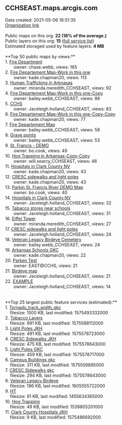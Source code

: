 <h2>CCHSEAST.maps.arcgis.com</h2> Data created: 2021-05-06 16:51:35 <br /><a target='new' href='https://CCHSEAST.maps.arcgis.com'>Organization link</a><br /><br />Public maps on this org: <b>22 (18% of the average.)</b><br />Public layers on this org: <b>15 </b>(<a target='new' href='https://services.arcgis.com/3Y3nU9bil83jXQ9K/ArcGIS/rest/services'>full service list</a>)<br />Estimated storaged used by feature layers: <b>4 MB</b><br /><br />**Top 50 public maps by views:**<br />  1. <a target='new' href='https://www.arcgis.com/home/item.html?id=30c16537243542ae8c2e6c397bd2b11f'>Fire Department</a> <br />  &nbsp;&nbsp;&nbsp;&nbsp; &nbsp;&nbsp;owner: chase.webb, views: 165<br />  2. <a target='new' href='https://www.arcgis.com/home/item.html?id=cbf6bb9f3b414756814fce17b53854e2'>Fire Departement Map-Work in this one</a> <br />  &nbsp;&nbsp;&nbsp;&nbsp; &nbsp;&nbsp;owner: kade.chapman20, views: 113<br />  3. <a target='new' href='https://www.arcgis.com/home/item.html?id=7720eca45bb742d1aedd5c75fcd614f0'>Human Trafficking in Arknasas</a> <br />  &nbsp;&nbsp;&nbsp;&nbsp; &nbsp;&nbsp;owner: miranda.meredith_CCHSEAST, views: 92<br />  4. <a target='new' href='https://www.arcgis.com/home/item.html?id=b6e652b46a7c4608a57c69b8518d0055'>Fire Departement Map-Work in this one-Copy</a> <br />  &nbsp;&nbsp;&nbsp;&nbsp; &nbsp;&nbsp;owner: bailey.webb_CCHSEAST, views: 86<br />  5. <a target='new' href='https://www.arcgis.com/home/item.html?id=986112686c1f4cc7b1566a6901305247'>CCHS</a> <br />  &nbsp;&nbsp;&nbsp;&nbsp; &nbsp;&nbsp;owner: Jaceleigh.holland_CCHSEAST, views: 83<br />  6. <a target='new' href='https://www.arcgis.com/home/item.html?id=f478d78a4b6648c39f92a0a29f8e306d'>Fire Departement Map-Work in this one-Copy-Copy</a> <br />  &nbsp;&nbsp;&nbsp;&nbsp; &nbsp;&nbsp;owner: kade.chapman20, views: 77<br />  7. <a target='new' href='https://www.arcgis.com/home/item.html?id=870e486639e04d67a09f0699cb476549'>Fire Departement Map</a> <br />  &nbsp;&nbsp;&nbsp;&nbsp; &nbsp;&nbsp;owner: bailey.webb_CCHSEAST, views: 58<br />  8. <a target='new' href='https://www.arcgis.com/home/item.html?id=dcb7d18dd2e6411fb8f25b9cc290d716'>Grave points</a> <br />  &nbsp;&nbsp;&nbsp;&nbsp; &nbsp;&nbsp;owner: bailey.webb_CCHSEAST, views: 53<br />  9. <a target='new' href='https://www.arcgis.com/home/item.html?id=8830c4a196674110b004010dbbefc36f'>St. Francis - DEMO</a> <br />  &nbsp;&nbsp;&nbsp;&nbsp; &nbsp;&nbsp;owner: bo.cook, views: 49<br />  10. <a target='new' href='https://www.arcgis.com/home/item.html?id=bbae66b3d08e470f86bc8940d853aa73'>Hog Trapping in Arkansas-Copy-Copy</a> <br />  &nbsp;&nbsp;&nbsp;&nbsp; &nbsp;&nbsp;owner: will.searcy_CCHSEAST, views: 48<br />  11. <a target='new' href='https://www.arcgis.com/home/item.html?id=6ca70f9af1fb40b99cad4d10a34d302e'>Hospitals in Clark County NV</a> <br />  &nbsp;&nbsp;&nbsp;&nbsp; &nbsp;&nbsp;owner: kade.chapman20, views: 43<br />  12. <a target='new' href='https://www.arcgis.com/home/item.html?id=f3cf518b97d843ce884a0d237933a117'>CRESC sidewalks and light poles</a> <br />  &nbsp;&nbsp;&nbsp;&nbsp; &nbsp;&nbsp;owner: kade.chapman20, views: 43<br />  13. <a target='new' href='https://www.arcgis.com/home/item.html?id=f3b2a41bbce44f0f97c5f319ab9f41e7'>Parkin St. Francis River DEMO Map</a> <br />  &nbsp;&nbsp;&nbsp;&nbsp; &nbsp;&nbsp;owner: bo.cook, views: 40<br />  14. <a target='new' href='https://www.arcgis.com/home/item.html?id=4d9498ac390647a58d3d343205754d2b'>Hospitals in Clark County,NV</a> <br />  &nbsp;&nbsp;&nbsp;&nbsp; &nbsp;&nbsp;owner: Jaceleigh.holland_CCHSEAST, views: 32<br />  15. <a target='new' href='https://www.arcgis.com/home/item.html?id=6bac96c0544d4cc38ed188b95411866a'>Tabacco stores near schools</a> <br />  &nbsp;&nbsp;&nbsp;&nbsp; &nbsp;&nbsp;owner: Jaceleigh.holland_CCHSEAST, views: 31<br />  16. <a target='new' href='https://www.arcgis.com/home/item.html?id=c43124cd01254b96ac9ee59ad43a260b'>Eiffel Tower</a> <br />  &nbsp;&nbsp;&nbsp;&nbsp; &nbsp;&nbsp;owner: miranda.meredith_CCHSEAST, views: 27<br />  17. <a target='new' href='https://www.arcgis.com/home/item.html?id=db0508c920564831a0938c64ee1c7f4d'>CRESC sidewalks and light poles</a> <br />  &nbsp;&nbsp;&nbsp;&nbsp; &nbsp;&nbsp;owner: Jaceleigh.holland_CCHSEAST, views: 24<br />  18. <a target='new' href='https://www.arcgis.com/home/item.html?id=25dbc7e388e84c9cb00eefb853010dc2'>Veteran Legacy Birdeye Cemetery</a> <br />  &nbsp;&nbsp;&nbsp;&nbsp; &nbsp;&nbsp;owner: bailey.webb_CCHSEAST, views: 24<br />  19. <a target='new' href='https://www.arcgis.com/home/item.html?id=646abd1c88d24174bf6c7155f2f15c77'>Arkansas Schools GKC</a> <br />  &nbsp;&nbsp;&nbsp;&nbsp; &nbsp;&nbsp;owner: kade.chapman20, views: 22<br />  20. <a target='new' href='https://www.arcgis.com/home/item.html?id=c4c7b5ed4f6f416692148421738e01f4'>Parken Test</a> <br />  &nbsp;&nbsp;&nbsp;&nbsp; &nbsp;&nbsp;owner: EAST@CCHS, views: 21<br />  21. <a target='new' href='https://www.arcgis.com/home/item.html?id=9f9e51b11884415fa1e9e6d2a0c4f701'>Birdeye map</a> <br />  &nbsp;&nbsp;&nbsp;&nbsp; &nbsp;&nbsp;owner: Jaceleigh.holland_CCHSEAST, views: 21<br />  22. <a target='new' href='https://www.arcgis.com/home/item.html?id=c2fbd3c29a2f4f0794ad22525387c4fb'>EXAMPLE</a> <br />  &nbsp;&nbsp;&nbsp;&nbsp; &nbsp;&nbsp;owner: Jaceleigh.holland_CCHSEAST, views: 14<br /><br /><br />**Top 25 largest public feature services (estimated):**<br /> 1. <a target='new' href='https://www.arcgis.com/home/item.html?id=ae2391df791b4c3ca0852ec6c5c51d79'>Tornado_track_width_gkc</a><br /> &nbsp;&nbsp;&nbsp;&nbsp;filesize: 1500 KB, last modified: 1575493332000<br /> 2. <a target='new' href='https://www.arcgis.com/home/item.html?id=906738ec59394f78a05f379cda137ba2'>Tobacco Layers</a><br /> &nbsp;&nbsp;&nbsp;&nbsp;filesize: 991 KB, last modified: 1575588112000<br /> 3. <a target='new' href='https://www.arcgis.com/home/item.html?id=d3c2cac54b54499d82d4a51000766888'>Light Poles JKH</a><br /> &nbsp;&nbsp;&nbsp;&nbsp;filesize: 491 KB, last modified: 1575578723000<br /> 4. <a target='new' href='https://www.arcgis.com/home/item.html?id=7065fe6ff9044074a72c199421df7cb3'>CRESC Sidewalks JKH</a><br /> &nbsp;&nbsp;&nbsp;&nbsp;filesize: 475 KB, last modified: 1575578643000<br /> 5. <a target='new' href='https://www.arcgis.com/home/item.html?id=9c6b4d4691b14c98af0905c80c1c06d1'>Light Poles GKC</a><br /> &nbsp;&nbsp;&nbsp;&nbsp;filesize: 459 KB, last modified: 1575578717000<br /> 6. <a target='new' href='https://www.arcgis.com/home/item.html?id=6874ed8d152b44f4abbae1213d42877f'>Campus Buildings gkc</a><br /> &nbsp;&nbsp;&nbsp;&nbsp;filesize: 311 KB, last modified: 1575559895000<br /> 7. <a target='new' href='https://www.arcgis.com/home/item.html?id=d3a3cc31a0c542a388a842a14f59f51e'>CRESC Sidewalks gkc</a><br /> &nbsp;&nbsp;&nbsp;&nbsp;filesize: 294 KB, last modified: 1575578643000<br /> 8. <a target='new' href='https://www.arcgis.com/home/item.html?id=9005924e4b504d1185c1fddaa1fe1c62'>Veteran Legacy Birdeye</a><br /> &nbsp;&nbsp;&nbsp;&nbsp;filesize: 196 KB, last modified: 1605555722000<br /> 9. <a target='new' href='https://www.arcgis.com/home/item.html?id=eafa141d1d6049efa6cd2b62b377a6e9'>HT</a><br /> &nbsp;&nbsp;&nbsp;&nbsp;filesize: 91 KB, last modified: 1455634365000<br /> 10. <a target='new' href='https://www.arcgis.com/home/item.html?id=a8fccbde4a1d4185bb47ddad92b845d1'>Hog Trapping</a><br /> &nbsp;&nbsp;&nbsp;&nbsp;filesize: 49 KB, last modified: 1539805201000<br /> 11. <a target='new' href='https://www.arcgis.com/home/item.html?id=9358ae16456c4551ad80a8faba5d910c'>Clark County Hospitals JKH</a><br /> &nbsp;&nbsp;&nbsp;&nbsp;filesize: 9 KB, last modified: 1575486692000<br />